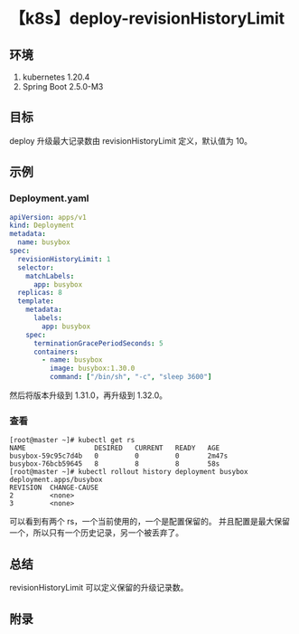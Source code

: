 # 【k8s】deploy-revisionHistoryLimit

## 环境

1. kubernetes 1.20.4
2. Spring Boot 2.5.0-M3

## 目标

deploy 升级最大记录数由 revisionHistoryLimit 定义，默认值为 10。

## 示例

### Deployment.yaml

```yaml
apiVersion: apps/v1
kind: Deployment
metadata:
  name: busybox
spec:
  revisionHistoryLimit: 1
  selector:
    matchLabels:
      app: busybox
  replicas: 8
  template:
    metadata:
      labels:
        app: busybox
    spec:
      terminationGracePeriodSeconds: 5
      containers:
        - name: busybox
          image: busybox:1.30.0
          command: ["/bin/sh", "-c", "sleep 3600"]
```

然后将版本升级到 1.31.0，再升级到 1.32.0。

### 查看

```
[root@master ~]# kubectl get rs
NAME                 DESIRED   CURRENT   READY   AGE
busybox-59c95c7d4b   0         0         0       2m47s
busybox-76bcb59645   8         8         8       58s
[root@master ~]# kubectl rollout history deployment busybox
deployment.apps/busybox
REVISION  CHANGE-CAUSE
2         <none>
3         <none>
```

可以看到有两个 rs，一个当前使用的，一个是配置保留的。
并且配置是最大保留一个，所以只有一个历史记录，另一个被丢弃了。

## 总结

revisionHistoryLimit 可以定义保留的升级记录数。

## 附录
